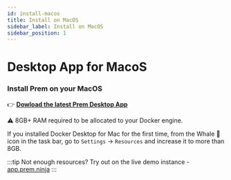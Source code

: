 ```yaml
---
id: install-macos
title: Install on MacOS
sidebar_label: Install on MacOS
sidebar_position: 1
---
```

# Desktop App for MacoS


### Install Prem on your MacOS

👉 **[Dowload the latest Prem Desktop App](https://github.com/premAI-io/prem-app/releases)**


⚠️ 8GB+ RAM required to be allocated to your Docker engine.

If you installed Docker Desktop for Mac for the first time, from the Whale 🐳 icon in the task bar, go to `Settings` -> `Resources` and increase it to more than 8GB. 



:::tip
Not enough resources? Try out on the live demo instance - [app.prem.ninja](https://app.prem.ninja)
:::




